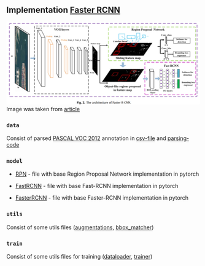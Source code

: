 ## Implementation [Faster RCNN](https://arxiv.org/pdf/1506.01497.pdf)
![architecture](utils/architecture-of-Faster-R-CNN.png) 
Image was taken from 
[article](https://www.researchgate.net/publication/324903264_Multi-scale_object_detection_in_remote_sensing_imagery_with_convolutional_neural_networks)

### `data` 
Consist of parsed [PASCAL VOC 2012](http://host.robots.ox.ac.uk/pascal/VOC/voc2012/index.html#devkit) annotation
in [csv-file](data/annotation.csv) and [parsing-code](data/parse_annotations.py)
### `model` 
* [RPN](model/rpn.py) - file with base Region Proposal Network implementation in pytorch

* [FastRCNN](model/FastRCNN.py) - file with base Fast-RCNN implementation in pytorch

* [FasterRCNN](model/FasterRCNN.py) - file with base Faster-RCNN implementation in pytorch

### `utils`
Consist of some utils files ([augmentations](utils/augmentations.py), [bbox_matcher](utils/bbox_matcher.py))

### `train`
Consist of some utils files for training ([dataloader](train/dataloader.py), [trainer](train/trainer.py))

